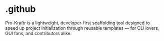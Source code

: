 # .github
Pro-Kraftr is a lightweight, developer-first scaffolding tool designed to speed up project initialization through reusable templates — for CLI lovers, GUI fans, and contributors alike.
